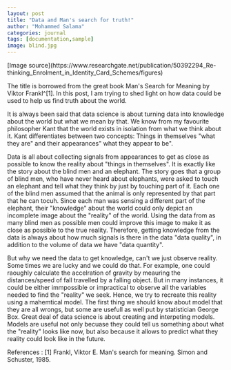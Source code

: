 ```yaml
---
layout: post
title: "Data and Man's search for truth!"
author: "Mohammed Salama"
categories: journal
tags: [documentation,sample]
image: blind.jpg
---
```


</center>
[Image source](https://www.researchgate.net/publication/50392294_Re-thinking_Enrolment_in_Identity_Card_Schemes/figures)

</center>



The title is borrowed from the great book Man's Search for Meaning by Viktor Frankl^[1]. In this post, I am trying to shed light on how data could be used to help us find truth about the world.

It is always been said that data science is about turning data into knowledge about the world but what we mean by that. We know from my favourite philosopher Kant that the world exists in isolation from what we think about it. Kant differentiates between two concepts: Things in themselves "what they are" and their appearances" what they appear to be".  

Data is all about collecting signals from appearances to get as close as possible to know the reality about "things in themselves". It is exactly like the story about the blind men and an elephant. The story goes that a group of blind men, who have never heard about elephants, were asked to touch an elephant and tell what they think by just by touching part of it.  Each one of the blind men assumed that the animal is only represented by that part that he can tocuh. Since each man was sensing a different part of the elephant, their "knowledge" about the world could only depict an incomplete image about the "reality" of the world. Using the data from as many blind men as possible men could improve this image to make it as close as possible to the true reality. Therefore, getting knowledge from the data is always about how much signals is there in the data "data quality", in addition to the volume of data we have "data quantity". 

But why we need the data to get knowledge, can't we just observe reality. Some times we are lucky and we could do that. For example, one could raoughly calculate the accelration of gravity by meauring the distances/speed of fall travelled by a falling object. But in many instances,  it could be either immpossible or impractical to observe all the variables needed to find the "reality" we seek. Hence, we try to recreate this reality using a mahemtical model. The first thing we should know about model that they are all wrongs, but some are usefull as well put by statistician George Box. Great deal of data science is about creating and interpeting models. Models are useful not only becuase they could tell us something about what the "reality" looks like now, but also because it allows to predict what they reality could look like in the future.

References :
[1] Frankl, Viktor E. Man's search for meaning. Simon and Schuster, 1985.

